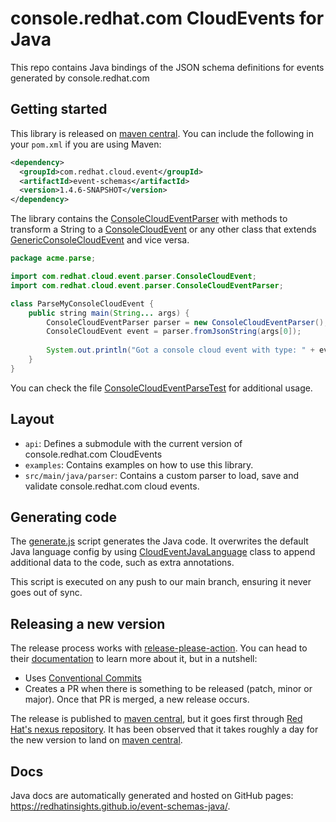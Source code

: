 console.redhat.com CloudEvents for Java
=======================================

This repo contains Java bindings of the JSON schema definitions for events
generated by console.redhat.com

Getting started
---------------

This library is released on [maven central](https://central.sonatype.com/artifact/com.redhat.cloud.event/event-schemas).
You can include the following in your `pom.xml` if you are using Maven:

<!--- x-release-please-start-version -->

```xml
<dependency>
  <groupId>com.redhat.cloud.event</groupId>
  <artifactId>event-schemas</artifactId>
  <version>1.4.6-SNAPSHOT</version>
</dependency>
```

<!--- x-release-please-end -->

The library contains the [ConsoleCloudEventParser](https://redhatinsights.github.io/event-schemas-java/com/redhat/cloud/event/parser/ConsoleCloudEventParser.html) 
with methods to transform a String to a [ConsoleCloudEvent](https://redhatinsights.github.io/event-schemas-java/com/redhat/cloud/event/parser/ConsoleCloudEvent.html)
or any other class that extends [GenericConsoleCloudEvent](https://redhatinsights.github.io/event-schemas-java/com/redhat/cloud/event/parser/GenericConsoleCloudEvent.html) and vice versa.

```java
package acme.parse;

import com.redhat.cloud.event.parser.ConsoleCloudEvent;
import com.redhat.cloud.event.parser.ConsoleCloudEventParser;

class ParseMyConsoleCloudEvent {
    public string main(String... args) {
        ConsoleCloudEventParser parser = new ConsoleCloudEventParser();
        ConsoleCloudEvent event = parser.fromJsonString(args[0]);
        
        System.out.println("Got a console cloud event with type: " + event.getType());
    }
}
```

You can check the file [ConsoleCloudEventParseTest](./src/test/java/com/redhat/cloud/event/parser/ConsoleCloudEventParserTest.java)
for additional usage.

Layout
------

* `api`: Defines a submodule with the current version of console.redhat.com 
  CloudEvents
* `examples`: Contains examples on how to use this library.
* `src/main/java/parser`: Contains a custom parser to load, save and validate
  console.redhat.com cloud events.

Generating code
---------------

The [generate.js](./scripts/generate.js) script generates the Java code.
It overwrites the default Java language config by using 
[CloudEventJavaLanguage](./scripts/CloudEventJavaLanguage.js) class to append additional
data to the code, such as extra annotations.

This script is executed on any push to our main branch, ensuring it never goes out 
of sync.

Releasing a new version
-----------------------

The release process works with 
[release-please-action](https://github.com/google-github-actions/release-please-action).
You can head to their 
[documentation](https://github.com/google-github-actions/release-please-action) 
to learn more about it, but in a nutshell:
 - Uses [Conventional Commits](https://www.conventionalcommits.org/en/v1.0.0/) 
 - Creates a PR when there is something to be released (patch, minor or major).
   Once that PR is merged, a new release occurs. 

The release is published to [maven central](https://search.maven.org/), but it goes first
through [Red Hat's nexus repository](https://repository.jboss.org/nexus).
It has been observed that it takes roughly a day for the new version to land on 
[maven central](https://search.maven.org/).

Docs
----

Java docs are automatically generated and hosted on GitHub pages: 
https://redhatinsights.github.io/event-schemas-java/.
